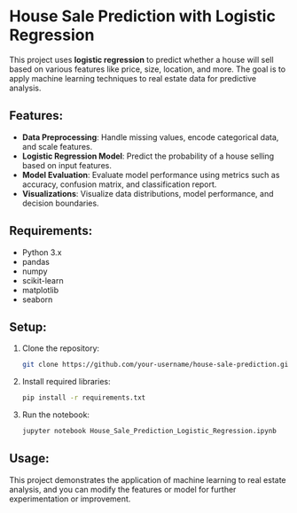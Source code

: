 # House Sale Prediction with Logistic Regression

This project uses **logistic regression** to predict whether a house will sell based on various features like price, size, location, and more. The goal is to apply machine learning techniques to real estate data for predictive analysis.

## Features:
- **Data Preprocessing**: Handle missing values, encode categorical data, and scale features.
- **Logistic Regression Model**: Predict the probability of a house selling based on input features.
- **Model Evaluation**: Evaluate model performance using metrics such as accuracy, confusion matrix, and classification report.
- **Visualizations**: Visualize data distributions, model performance, and decision boundaries.

## Requirements:
- Python 3.x
- pandas
- numpy
- scikit-learn
- matplotlib
- seaborn

## Setup:
1. Clone the repository:
   ```bash
   git clone https://github.com/your-username/house-sale-prediction.git
   ```
2. Install required libraries:
   ```bash
   pip install -r requirements.txt
   ```
3. Run the notebook:
   ```bash
   jupyter notebook House_Sale_Prediction_Logistic_Regression.ipynb
   ```

## Usage:
This project demonstrates the application of machine learning to real estate analysis, and you can modify the features or model for further experimentation or improvement.
